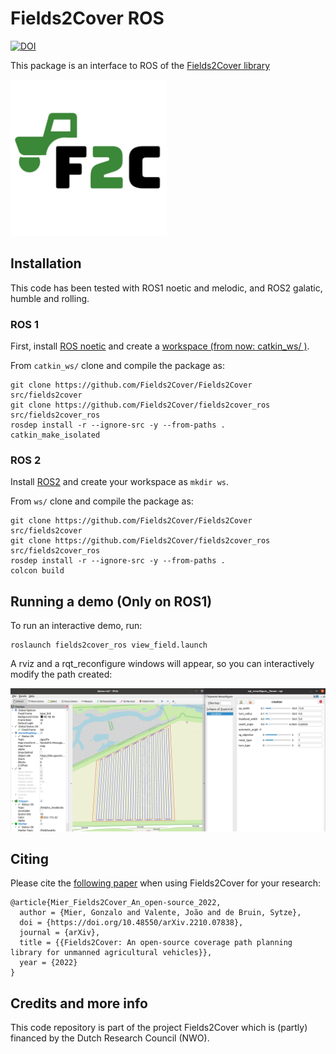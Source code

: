 # Fields2Cover ROS

[![DOI](https://zenodo.org/badge/DOI/10.48550/arXiv.2210.07838.svg)](https://doi.org/10.48550/arXiv.2210.07838)



This package is an interface to ROS of the [Fields2Cover library](https://github.com/Fields2Cover/Fields2Cover)

<img src="logo_f2c.jpeg" width="250" height="250">

## Installation

This code has been tested with ROS1 noetic and melodic, and ROS2 galatic, humble and rolling.

### ROS 1
First, install [ROS noetic](http://wiki.ros.org/noetic/Installation/Ubuntu) and create a [workspace (from now: catkin_ws/ )](http://wiki.ros.org/catkin/Tutorials/create_a_workspace). 

From `catkin_ws/` clone and compile the package as:
```
git clone https://github.com/Fields2Cover/Fields2Cover src/fields2cover
git clone https://github.com/Fields2Cover/fields2cover_ros src/fields2cover_ros
rosdep install -r --ignore-src -y --from-paths .
catkin_make_isolated
```

### ROS 2

Install [ROS2](https://docs.ros.org/en/humble/Installation/Ubuntu-Install-Debians.html) and create your workspace as `mkdir ws`.

From `ws/` clone and compile the package as:
```
git clone https://github.com/Fields2Cover/Fields2Cover src/fields2cover
git clone https://github.com/Fields2Cover/fields2cover_ros src/fields2cover_ros
rosdep install -r --ignore-src -y --from-paths .
colcon build
```


## Running a demo (Only on ROS1)

To run an interactive demo, run:

```
roslaunch fields2cover_ros view_field.launch
```

A rviz and a rqt_reconfigure windows will appear, so you can interactively modify the path created:

<img src="demo_image.png">


## Citing


Please cite the [following paper](https://arxiv.org/abs/2210.07838) when using Fields2Cover for your research:

```
@article{Mier_Fields2Cover_An_open-source_2022,
  author = {Mier, Gonzalo and Valente, João and de Bruin, Sytze},
  doi = {https://doi.org/10.48550/arXiv.2210.07838},
  journal = {arXiv},
  title = {{Fields2Cover: An open-source coverage path planning library for unmanned agricultural vehicles}},
  year = {2022}
}  
```



## Credits and more info

This code repository is part of the project Fields2Cover which is (partly) financed by the Dutch Research Council (NWO).


